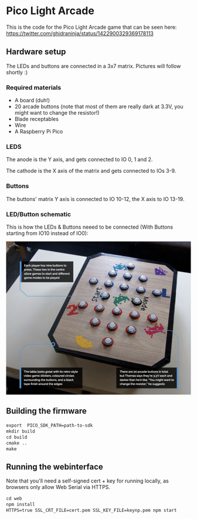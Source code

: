 # Pico Light Arcade

This is the code for the Pico Light Arcade game that can be seen here:
https://twitter.com/ghidraninja/status/1422900329369178113

## Hardware setup

The LEDs and buttons are connected in a 3x7 matrix. Pictures will follow shortly :)

### Required materials

- A board (duh!)
- 20 arcade buttons (note that most of them are really dark at 3.3V, you might want to change the resistor!)
- Blade receptables
- Wire
- A Raspberry Pi Pico

### LEDS

The anode is the Y axis, and gets connected to IO 0, 1 and 2.

The cathode is the X axis of the matrix and gets connected to IOs 3-9.

### Buttons

The buttons' matrix Y axis is connected to IO 10-12, the X axis to IO 13-19.

### LED/Button schematic

This is how the LEDs & Buttons neeed to be connected (With Buttons starting from IO10 instead of IO0):

![](assets/schematic.png)

## Building the firmware

```
export  PICO_SDK_PATH=path-to-sdk
mkdir build
cd build
cmake ..
make
```

## Running the webinterface

Note that you'll need a self-signed cert + key for running locally, as browsers only allow Web Serial via HTTPS.

```
cd web
npm install
HTTPS=true SSL_CRT_FILE=cert.pem SSL_KEY_FILE=keynp.pem npm start
```
